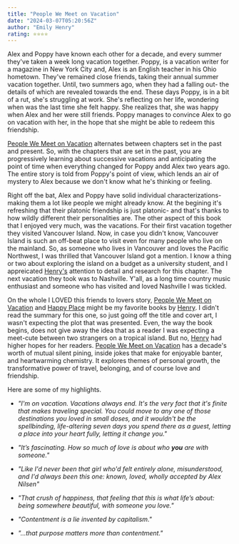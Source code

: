 ```yaml
---
title: "People We Meet on Vacation"
date: "2024-03-07T05:20:56Z"
author: "Emily Henry"
rating: ⭐⭐⭐⭐
---
```


Alex and Poppy have known each other for a decade, and every summer they've taken a week long vacation together. Poppy, is a vacation writer for a magazine in New York City and, Alex is an English teacher in his Ohio hometown. They've remained close friends, taking their annual summer vacation together. Until, two summers ago, when they had a falling out- the details of which are revealed towards the end. These days Poppy, is in a bit of a rut, she's struggling at work. She's reflecting on her life, wondering when was the last time she felt happy. She realizes that, she was happy when Alex and her were still friends. Poppy manages to convince Alex to go on vacation with her, in the hope that she might be able to redeem this friendship.

<a href="https://www.goodreads.com/book/show/54985743-people-we-meet-on-vacation">People We Meet on Vacation</a> alternates between chapters set in the past and present. So, with the chapters that are set in the past, you are progressively learning about successive vacations and anticipating the point of time when everything changed for Poppy andd Alex two years ago. The entire story is told from Poppy's point of view, which lends an air of mystery to Alex because we don't know what he's thinking or feeling.

Right off the bat, Alex and Poppy have solid individual characterizations- making them a lot like people we might already know. At the begining it's refreshing that their platonic friendship is just platonic- and that's thanks to how wildly different their personalities are. The other aspect of this book that I enjoyed very much, was the vacations. For their first vacation together they visited Vancouver Island. Now, in case you didn't know, Vancouver Island is such an off-beat place to visit even for many people who live on the mainland. So, as someone who lives in Vancouver and loves the Pacific Northwest, I was thrilled that Vancouver Island got a mention. I know a thing or two about exploring the island on a budget as a university student, and I appreicated <a href="https://www.goodreads.com/author/show/13905555.Emily_Henry">Henry's</a> attention to detail and research for this chapter. The next vacation they took was to Nashville. Y'all, as a long time country music enthusiast and someone who has visited and loved Nashville I was tickled. 

On the whole I LOVED this friends to lovers story, <a href="https://www.goodreads.com/book/show/54985743-people-we-meet-on-vacation">People We Meet on Vacation</a> and <a href="https://www.goodreads.com/book/show/61718053-happy-place">Happy Place</a> might be my favorite books by <a href="https://www.goodreads.com/author/show/13905555.Emily_Henry">Henry</a>. I didn't read the summary for this one, so just going off the title and cover art, I wasn't expecting the plot that was presented. Even, the way the book begins, does not give away the idea that as a reader I was expecting a meet-cute between two strangers on a tropical island. But no, <a href="https://www.goodreads.com/author/show/13905555.Emily_Henry">Henry</a> had higher hopes for her readers. <a href="https://www.goodreads.com/book/show/54985743-people-we-meet-on-vacation">People We Meet on Vacation</a> has a decade's worth of mutual silent pining, inside jokes that make for enjoyable banter, and heartwarming chemistry. It explores themes of personal growth, the transformative power of travel, belonging, and of course love and friendship. 

Here are some of my highlights.

<i>

* "I'm on vacation. Vacations always end. It's the very fact that it's finite that makes traveling special. You could move to any one of those destinations you loved in small doses, and it wouldn't be the spellbinding, life-altering seven days you spend there as a guest, letting a place into your heart fully, letting it change you."

* "It’s fascinating. How so much of love is about who <b>you</b> are with someone."

* "Like I'd never been that girl who'd felt entirely alone, misunderstood, and I'd always been this one: known, loved, wholly accepted by Alex Nilsen"

* "That crush of happiness, that feeling that this is what life’s about: being somewhere beautiful, with someone you love."

* "Contentment is a lie invented by capitalism."

* "...that purpose matters more than contentment."
</i>